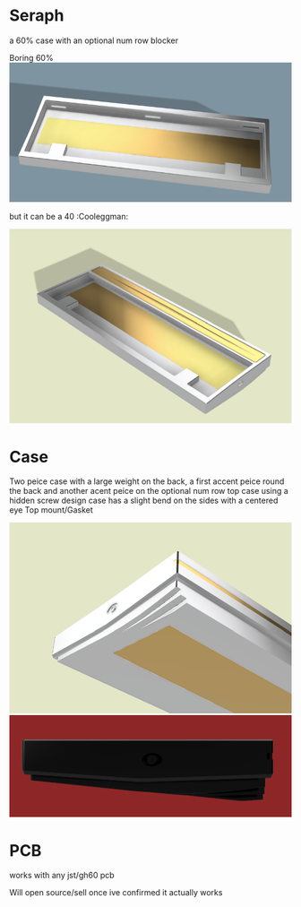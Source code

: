 # Seraph
a 60% case with an optional num row blocker

Boring 60%
![alt text](https://github.com/ShrimpedKeyboard/Seraph/blob/main/Gallery/Case%201.png?raw=true)

but it can be a 40 :Cooleggman:

![alt text](https://github.com/ShrimpedKeyboard/Seraph/blob/main/Gallery/Case%203.png?raw=true)

# Case

Two peice case with a large weight on the back, a first accent peice round the back and another acent peice on the optional num row top case using a hidden screw design 
case has a slight bend on the sides with a centered eye 
Top mount/Gasket

![alt text](https://github.com/ShrimpedKeyboard/Seraph/blob/main/Gallery/Case%202.png?raw=true)
![alt text](https://github.com/ShrimpedKeyboard/Seraph/blob/main/Gallery/Case%204.png?raw=true)

# PCB

works with any jst/gh60 pcb

Will open source/sell once ive confirmed it actually works 
